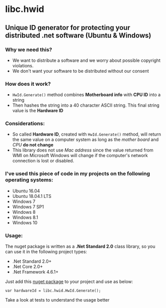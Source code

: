 # libc.hwid
## Unique ID generator for protecting your distributed .net software (Ubuntu & Windows)

### Why we need this?
- We want to distribute a software and we worry about possible copyright violations.
- We don't want your software to be distributed without our consent

### How does it work?
- `HwId.Generate()` method combines __Motherboard info__ with __CPU ID__ into a string
- Then hashes the string into a 40 character ASCII string. This final string value is the __Hardware ID__

### Considerations:
- So called __Hardware ID__, created with `HwId.Generate()` method, will return the same value on a computer system as long as the _mother board_ and _CPU_ __do not change__
- This library does not use _Mac address_ since the value returned from WMI on Microsoft Windows will change if the computer's network connection is lost or disabled.

### I've used this piece of code in my projects on the following operating systems:
- Ubuntu 16.04
- Ubuntu 18.04.1 LTS
- Windows 7
- Windows 7 SP1
- Windows 8
- Windows 8.1
- Windows 10

### Usage:
The nuget package is written as a __.Net Standard 2.0__ class library, so you can use it in the following project types:
- .Net Standard 2.0+
- .Net Core 2.0+
- .Net Framework 4.6.1+

Just add this [nuget package](https://www.nuget.org/packages/libc.hwid/) to your project and use as below:
```
var hardwareId = libc.hwid.HwId.Generate();
```
Take a look at tests to understand the usage better
